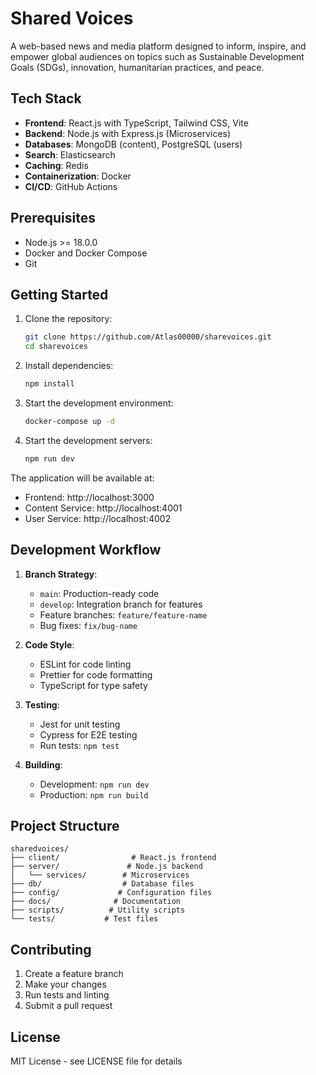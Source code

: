 # Shared Voices

A web-based news and media platform designed to inform, inspire, and empower global audiences on topics such as Sustainable Development Goals (SDGs), innovation, humanitarian practices, and peace.

## Tech Stack

- **Frontend**: React.js with TypeScript, Tailwind CSS, Vite
- **Backend**: Node.js with Express.js (Microservices)
- **Databases**: MongoDB (content), PostgreSQL (users)
- **Search**: Elasticsearch
- **Caching**: Redis
- **Containerization**: Docker
- **CI/CD**: GitHub Actions

## Prerequisites

- Node.js >= 18.0.0
- Docker and Docker Compose
- Git

## Getting Started

1. Clone the repository:
   ```bash
   git clone https://github.com/Atlas00000/sharevoices.git
   cd sharevoices
   ```

2. Install dependencies:
   ```bash
   npm install
   ```

3. Start the development environment:
   ```bash
   docker-compose up -d
   ```

4. Start the development servers:
   ```bash
   npm run dev
   ```

The application will be available at:
- Frontend: http://localhost:3000
- Content Service: http://localhost:4001
- User Service: http://localhost:4002

## Development Workflow

1. **Branch Strategy**:
   - `main`: Production-ready code
   - `develop`: Integration branch for features
   - Feature branches: `feature/feature-name`
   - Bug fixes: `fix/bug-name`

2. **Code Style**:
   - ESLint for code linting
   - Prettier for code formatting
   - TypeScript for type safety

3. **Testing**:
   - Jest for unit testing
   - Cypress for E2E testing
   - Run tests: `npm test`

4. **Building**:
   - Development: `npm run dev`
   - Production: `npm run build`

## Project Structure

```
sharedvoices/
├── client/                # React.js frontend
├── server/               # Node.js backend
│   └── services/        # Microservices
├── db/                  # Database files
├── config/             # Configuration files
├── docs/              # Documentation
├── scripts/          # Utility scripts
└── tests/           # Test files
```

## Contributing

1. Create a feature branch
2. Make your changes
3. Run tests and linting
4. Submit a pull request

## License

MIT License - see LICENSE file for details 